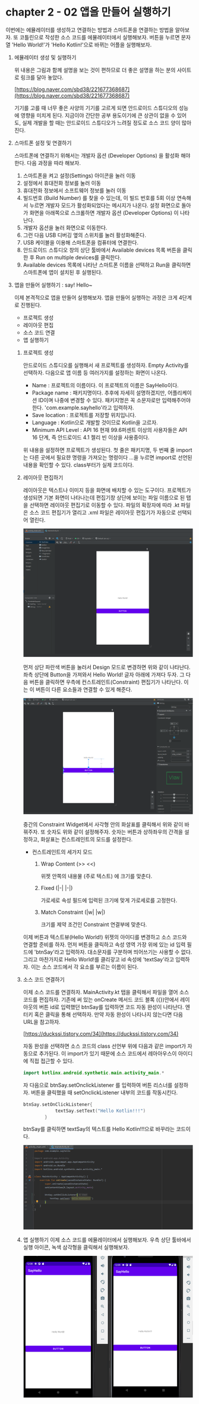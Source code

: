 # chapter 2 - 02 앱을 만들어 실행하기

이번에는 에뮬레이터를 생성하고 연결하는 방법과 스마트폰을 연결하는 방법을 알아보자.  또 코틀린으로 작성한 소스 코드를 에뮬레이터에서 실행해보자. 버튼을 누르면 문자열 'Hello World!'가 'Hello Kotlin!'으로 바뀌는 어플을 실행해보자.

1. 에뮬레이터 생성 및 실행하기

    위 내용은 그림과 함께 설명을 보는 것이 편하므로 더 좋은 설명을 하는 분의 사이트로 링크를 달아 놓았다.

    [https://blog.naver.com/sbd38/221677368687](https://blog.naver.com/sbd38/221677368687)

    기기를 고를 때 너무 좋은 사양의 기기를 고르게 되면 안드로이드 스튜디오의 성능에 영향을 미치게 된다. 지금이야 간단한 공부 용도이기에 큰 상관이 없을 수 있어도, 실제 개발을 할 때는 안드로이드 스튜디오가 느려질 정도로 소스 코드 양이 많아진다. 

2. 스마트폰 설정 및 연결하기

    스마트폰에 연결하기 위해서는 개발자 옵션 (Developer Options) 을 활성화 해야 한다. 다음 과정을 따라 해보자.

    1. 스마트폰을 켜고 설정(Settings) 아이콘을 눌러 이동
    2. 설정에서 휴대전화 정보를 눌러 이동
    3. 휴대전화 정보에서 소프트웨어 정보를 눌러 이동
    4. 빌드번호 (Build Number) 를 찾을 수 있는데, 이 빌드 번호를 5회 이상 연속해서 누르면 개발자 모드가 활성화되었다는 메시지가 나온다. 설정 화면으로 돌아가 화면을 아래쪽으로 스크롤하면 개발자 옵션 (Developer Options) 이 나타난다.
    5. 개발자 옵션을 눌러 화면으로 이동한다.
    6. 그런 다음 USB 디버깅 옆의 스위치를 눌러 활성화해준다.
    7. USB 케이블을 이용해 스마트폰을 컴퓨터에 연결한다.
    8. 안드로이드 스튜디오 창의 상단 툴바에서 Available devices 목록 버튼을 클릭한 후 Run on multiple devices를 클릭한다.
    9. Available devices 목록에 나타난 스마트폰 이름을 선택하고 Run을 클릭하면 스마트폰에 앱이 설치된 후 실행된다.

3. 앱을 만들어 실행하기 : say! Hello~

    이제 본격적으로 앱을 만들어 실행해보자. 앱을 만들어 실행하는 과정은 크게 4단계로 진행된다.

    - 프로젝트 생성
    - 레이아웃 편집
    - 소스 코드 연결
    - 앱 실행하기

    1. 프로젝트 생성

        안드로이드 스튜디오를 실행해서 새 프로젝트를 생성하자. Empty Activity를 선택하자. 다음으로 앱 이름 등 여러가지를 설정하는 화면이 나온다.

        - Name : 프로젝트의 이름이다. 이 프로젝트의 이름은 SayHello이다.
        - Package name : 패키지명이다. 추후에 자세히 설명하겠지만, 어플리케이션 ID이며 나중에 변경할 수 있다. 패키지명은 꼭 소문자로만 입력해주어야 한다. 'com.example.sayhello'라고 입력하자.
        - Save location : 프로젝트를 저장할 위치입니다.
        - Language : Kotlin으로 개발할 것이므로 Kotlin을 고르자.
        - Minimum API Level : API 16 현재 99.6퍼센트 이상의 사용자들은 API 16 단계, 즉 안드로이드 4.1 젤리 빈 이상을 사용중이다.

        위 내용을 설정하면 프로젝트가 생성된다. 첫 줄은 패키지명, 두 번째 줄 import는 다른 곳에서 필요햔 명령을 가져오는 명령이다 ...을 누르면 import로 선언된 내용을 확인할 수 있다. class부터가 실제 코드이다.

    2. 레이아웃 편집하기

        레이아웃은 텍스트나 이미지 등을 화면에 배치할 수 있는 도구이다. 프로젝트가 생성되면 기본 화면이 나타나는데 편집기창 상단에 보이는 파일 이름으로 된 탭을 선택하면 레이아웃 편집기로 이동할 수 있다. 파일의 확장자에 따라 .kt 파일은 소스 코드 편집기가 열리고 .xml 파일은 레이아웃 편집기가 자동으로 선택되어 열린다.

        ![designMode](./images/designMode.png)

        먼저 상단 파란색 버튼을 눌러서 Design 모드로 변경하면 위와 같이 나타난다. 좌측 상단에 Button을 가져와서 Hello World! 글자 아래에 가져다 두자. 그 다음 버튼을 클릭하면 우측에 컨스트레인트(Constraint) 편집기가 나타난다. 이는 이 버튼이 다른 요소들과 연결할 수 있게 해준다.

        ![constraintWidget](./images/constraintWidget.png)

        중간의 Constraint Widget에서 사각형 안의 화살표를 클릭해서 위와 같이 바꿔주자. 또 숫자도 위와 같이 설정해주자. 숫자는 버튼과 상하좌우의 간격을 설정하고, 화살표는 컨스트레인트의 모드를 설정한다.

        - 컨스트레인트의 세가지 모드
            1. Wrap Content (>> <<)

                위젯 안쪽의 내용물 (주로 텍스트) 에 크기를 맞춘다.

            2. Fixed (|-| |-|)

                가로세로 속성 필드에 입력된 크기에 맞게 가로세로를 고정한다.

            3. Match Constraint (|w| |w|)

                크기를 제약 조건인 Constraint 연결부에 맞춘다.

        이제 버튼과 텍스트뷰(Hello World!) 위젯의 아이디를 변경하고 소스 코드와 연결할 준비를 하자. 먼저 버튼을 클릭하고 속성 영역 가장 위에 있는 id 입력 필드에 'btnSay'라고 입력하자. 대소문자를 구분하며 띄어쓰기는 사용할 수 없다. 그리고 마찬가지로 Hello World!를 클리갛고 id 속성에 'textSay'라고 입력하자. 이는 소스 코드에서 각 요소를 부르는 이름이 된다.

    3. 소스 코드 연결하기

        이제 소스 코드를 연결하자. MainActivity.kt 탭을 클릭해서 파일을 열어 소스 코드를 편집하자. 기존에 써 있는 onCreate 메서드 코드 블록 ({})안에서 레이아웃의 버튼 id로 입력했던 btnSay를 입력하면 코드 자동 완성이 나타난다. 엔터키 혹은 클릭을 통해 선택하자. 만약 자동 완성이 나타나지 않는다면 다음 URL을 참고하자.

        [https://duckssi.tistory.com/34](https://duckssi.tistory.com/34)

        자동 완성을 선택하면 소스 코드의 class 선언부 위에 다음과 같은 import가 자동으로 추가된다. 이 import가 있기 때문에 소스 코드에서 레아아우스이 아이디에 직접 접근할 수 있다.

        ```kotlin
        import kotlinx.android.synthetic.main.activity_main.*
        ```

        자 다음으로 btnSay.setOnclickListener 를 입력하여 버튼 리스너를 설정하자. 버튼을 클릭했을 때 setOnclickListener 내부의 코드를 작동시킨다.

        ```kotlin
        btnSay.setOnClickListener{
                    textSay.setText("Hello Kotlin!!!")
                }
        ```

        btnSay를 클릭하면 textSay의 텍스트를 Hello Kotlin!!!으로 바꾸라는 코드이다.

        ![helloKotlin](./images/helloKotlin.png)

    4. 앱 실행하기 이제 소스 코드를 에뮬레이터에서 실행해보자. 우측 상단 툴바에서 실행 아이콘, 녹색 삼각형을 클릭해서 실행해보자.

        ![result](./images/result.png)